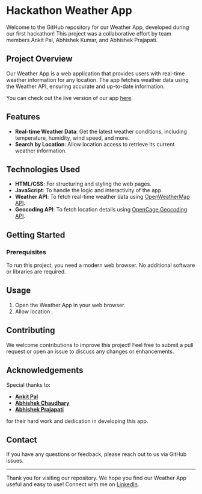 # Hackathon Weather App

Welcome to the GitHub repository for our Weather App, developed during our first hackathon! This project was a collaborative effort by team members Ankit Pal, Abhishek Kumar, and Abhishek Prajapati.

## Project Overview

Our Weather App is a web application that provides users with real-time weather information for any location. The app fetches weather data using the Weather API, ensuring accurate and up-to-date information.

You can check out the live version of our app [here](https://shivamprasad1001.github.io/WeatherDetail_Hackathon_1_Project/).

## Features

- **Real-time Weather Data**: Get the latest weather conditions, including temperature, humidity, wind speed, and more.
- **Search by Location**: Allow location access to retrieve its current weather information.

## Technologies Used

- **HTML/CSS**: For structuring and styling the web pages.
- **JavaScript**: To handle the logic and interactivity of the app.
- **Weather API**: To fetch real-time weather data using [OpenWeatherMap API](https://openweathermap.org/api).
- **Geocoding API**: To fetch location details using [OpenCage Geocoding API](https://opencagedata.com/api).

## Getting Started

### Prerequisites

To run this project, you need a modern web browser. No additional software or libraries are required.

## Usage

1. Open the Weather App in your web browser.
2. Allow location .


## Contributing

We welcome contributions to improve this project! Feel free to submit a pull request or open an issue to discuss any changes or enhancements.

## Acknowledgements

Special thanks to:
- **[Ankit Pal](https://www.linkedin.com/in/ankit-pal-15772025a/)**
- **[Abhishek Chaudhary](https://www.linkedin.com/in/abhishek-chaudhary-765219257/)**
- **[Abhishek Prajapati](https://www.linkedin.com/in/abhishek-prajapati-986500305/)**

for their hard work and dedication in developing this app.

## Contact

If you have any questions or feedback, please reach out to us via GitHub issues.

---

Thank you for visiting our repository. We hope you find our Weather App useful and easy to use! Connect with me on [LinkedIn](https://www.linkedin.com/in/shivam-prasad1001/).
